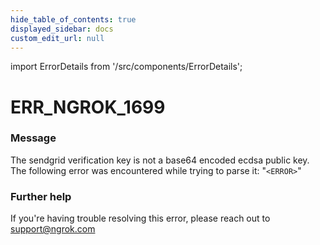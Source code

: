 ```yaml
---
hide_table_of_contents: true
displayed_sidebar: docs
custom_edit_url: null
---
```


import ErrorDetails from '/src/components/ErrorDetails';

# ERR_NGROK_1699

### Message
The sendgrid verification key is not a base64 encoded ecdsa public key. The following error was encountered while trying to parse it: "`<ERROR>`"

### Further help
If you're having trouble resolving this error, please reach out to [support@ngrok.com](mailto:support@ngrok.com?subject=Help%20with%20ERR_NGROK_1699)

<ErrorDetails error='err_ngrok_1699' />
